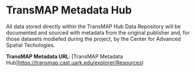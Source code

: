 # TransMAP Metadata Hub

All data stored directly within the TransMAP Hub Data Repository will be documented and sourced with metadata from the original publisher and, for those datasets modiefed during the project, by the Center for Advanced Spatial Techologies.

**TransMAP Metadata URL**: [TransMAP Metadata Hub]https://transmap.cast.uark.edu/explorer/Resources)

